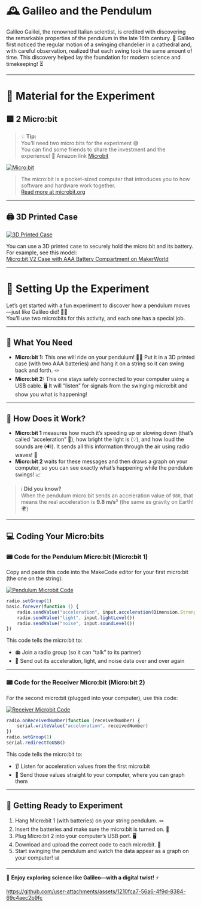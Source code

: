 # 🕰️ Galileo and the Pendulum

Galileo Galilei, the renowned Italian scientist, is credited with discovering the remarkable properties of the pendulum in the late 16th century. 🧐 Galileo first noticed the regular motion of a swinging chandelier in a cathedral and, with careful observation, realized that each swing took the same amount of time. This discovery helped lay the foundation for modern science and timekeeping! ⏳

---

# 🧪 Material for the Experiment

## 🟦 2 Micro:bit

> 💡 **Tip:**  
> You’ll need two micro:bits for the experiment 😅  
> You can find some friends to share the investment and the experience! 🤝
> Amazon link [Microbit](https://www.amazon.com/KEYESTUDIO-Micro-Original-Microbit-Starter/dp/B0BP1J72RR/) 

[![Micro:bit](https://github.com/user-attachments/assets/a3136c34-d910-4ae3-b0d4-43e834026d69)](https://microbit.org/get-started/what-is-the-microbit/)

> The micro:bit is a pocket-sized computer that introduces you to how software and hardware work together.  
> [Read more at microbit.org](https://microbit.org/get-started/what-is-the-microbit/)

---

## 🖨️ 3D Printed Case

[![3D Printed Case](https://github.com/user-attachments/assets/d3c15658-07e5-433d-9cf0-a36e493241d5)](https://makerworld.com/en/models/657713-micro-bit-v2-case-with-aaa-battery-compartment?from=search#profileId-584816)

You can use a 3D printed case to securely hold the micro:bit and its battery. For example, see this model:  
[Micro:bit V2 Case with AAA Battery Compartment on MakerWorld](https://makerworld.com/en/models/657713-micro-bit-v2-case-with-aaa-battery-compartment?from=search#profileId-584816)

---

# 🚀 Setting Up the Experiment

Let’s get started with a fun experiment to discover how a pendulum moves—just like Galileo did! 🕵️‍♂️  
You’ll use two micro:bits for this activity, and each one has a special job.

---

## 📝 What You Need

- **Micro:bit 1:** This one will ride on your pendulum! 🏄‍♂️ Put it in a 3D printed case (with two AAA batteries) and hang it on a string so it can swing back and forth. 🪢
- **Micro:bit 2:** This one stays safely connected to your computer using a USB cable. 🖥️ It will “listen” for signals from the swinging micro:bit and show you what is happening!

---

## 🤔 How Does it Work?

- **Micro:bit 1** measures how much it’s speeding up or slowing down (that’s called “acceleration” 🚀), how bright the light is (💡), and how loud the sounds are (🔊). It sends all this information through the air using radio waves! 📡
- **Micro:bit 2** waits for these messages and then draws a graph on your computer, so you can see exactly what’s happening while the pendulum swings! 📈

> ℹ️ **Did you know?**  
> When the pendulum micro:bit sends an acceleration value of `980`, that means the real acceleration is **9.8 m/s²** (the same as gravity on Earth! 🌍)

---

## 💻 Coding Your Micro:bits

### 📟 Code for the Pendulum Micro:bit (Micro:bit 1)

Copy and paste this code into the MakeCode editor for your first micro:bit (the one on the string):

[![Pendulum Microbit Code](https://github.com/user-attachments/assets/d85d1e2b-70f6-408f-bac2-f1a6168959a0)](https://makecode.microbit.org/)

```typescript
radio.setGroup(1)
basic.forever(function () {
    radio.sendValue("acceleration", input.acceleration(Dimension.Strength))
    radio.sendValue("light", input.lightLevel())
    radio.sendValue("noise", input.soundLevel())
})
```

This code tells the micro:bit to:
- 📻 Join a radio group (so it can “talk” to its partner)
- 📡 Send out its acceleration, light, and noise data over and over again

---

### 📟 Code for the Receiver Micro:bit (Micro:bit 2)

For the second micro:bit (plugged into your computer), use this code:

[![Receiver Microbit Code](https://github.com/user-attachments/assets/d7b9b30d-3ea2-495c-8b29-634462baef37)](https://makecode.microbit.org/)

```typescript
radio.onReceivedNumber(function (receivedNumber) {
    serial.writeValue("acceleration", receivedNumber)
})
radio.setGroup(1)
serial.redirectToUSB()
```

This code tells the micro:bit to:
- 👂 Listen for acceleration values from the first micro:bit
- 📨 Send those values straight to your computer, where you can graph them

---

## 🏁 Getting Ready to Experiment

1. Hang Micro:bit 1 (with batteries) on your string pendulum. 🪢
2. Insert the batteries and make sure the micro:bit is turned on. 🔋
3. Plug Micro:bit 2 into your computer’s USB port. 🖥️
4. Download and upload the correct code to each micro:bit. 💾
5. Start swinging the pendulum and watch the data appear as a graph on your computer! 📊

---

🎉 **Enjoy exploring science like Galileo—with a digital twist!** ⚡


https://github.com/user-attachments/assets/1210fca7-56a6-4f9d-8384-69c4aec2b9fc


